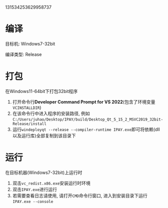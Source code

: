 131534253629958737
# 编译
目标机: Windows7-32bit

编译类型: Release

# 打包
在Windows11-64bit下打包32bit程序

1. 打开命令行**Developer Command Prompt for VS 2022**(包含了环境变量`VCINSTALLDIR`)
2. 在该命令行中进入程序的安装路径, 例如`C:/Users/juhao/Desktop/IPAY/build/Desktop_Qt_5_15_2_MSVC2019_32bit-Release/install`
3. 运行`windeployqt --release --compiler-runtime IPAY.exe`即可将依赖(dll以及运行库)全部复制到该目录下

# 运行
在目标机器(Windows7-32bit)上运行时
1. 双击`vc_redist.x86.exe`安装运行时环境
2. 双击`IPAY.exe`进行运行
3. 若需要查看日志请使用, 请打开`CMD`命令行窗口, 进入到安装目录下运行`IPAY.exe --console`


